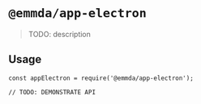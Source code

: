 # `@emmda/app-electron`

> TODO: description

## Usage

```
const appElectron = require('@emmda/app-electron');

// TODO: DEMONSTRATE API
```
